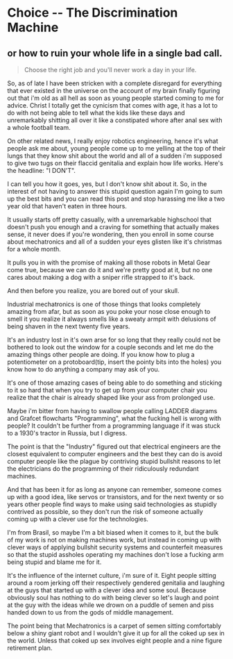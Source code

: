 # Choice -- The Discrimination Machine
## or how to ruin your whole life in a single bad call.

>Choose the right job and you'll never work a day in your life.

So, as of late I have been stricken with a complete disregard for everything that ever existed in the universe on the account of my brain finally figuring out that i'm old as all hell as soon as young people started coming to me for advice. Christ I totally get the cynicism that comes with age, it has a lot to do with not being able to tell what the kids like these days and unremarkably shitting all over it like a constipated whore after anal sex with a whole football team.

On other related news, I really enjoy robotics engineering, hence it's what people ask me about, young people come up to me yelling at the top of their lungs that they know shit about the world and all of a sudden i'm supposed to give two tugs on their flaccid genitalia and explain how life works. Here's the headline: "I DON'T".

I can tell you how it goes, yes, but I don't know shit about it. So, in the interest of not having to answer this stupid question again I'm going to sum up the best bits and you can read this post and stop harassing me like a two year old that haven't eaten in three hours.

It usually starts off pretty casually, with a unremarkable highschool that doesn't push you enough and a craving for something that actually makes sense, it never does if you're wondering, then you enroll in some course about mechatronics and all of a sudden your eyes glisten like it's christmas for a whole month.

It pulls you in with the promise of making all those robots in Metal Gear come true, because we can do it and we're pretty good at it, but no one cares about making a dog with a sniper rifle strapped to it's back.

And then before you realize, you are bored out of your skull.

Industrial mechatronics is one of those things that looks completely amazing from afar, but as soon as you poke your nose close enough to smell it you realize it always smells like a sweaty armpit with delusions of being shaven in the next twenty five years.

It's an industry lost in it's own arse for so long that they really could not be bothered to look out the window for a couple seconds and let me do the amazing things other people are doing. If you know how to plug a potentiometer on a protoboard(tip, insert the pointy bits into the holes) you know how to do anything a company may ask of you.

It's one of those amazing cases of being able to do something and sticking to it so hard that when you try to get up from your computer chair you realize that the chair is already shaped like your ass from prolonged use.

Maybe i'm bitter from having to swallow people calling LADDER diagrams and Grafcet flowcharts "Programming", what the fucking hell is wrong with people? It couldn't be further from a programming language if it was stuck to a 1930's tractor in Russia, but I digress.

The point is that the "Industry" figured out that electrical engineers are the closest equivalent to computer engineers and the best they can do is avoid computer people like the plague by contriving stupid bullshit reasons to let the electricians do the programming of their ridiculously redundant machines.

And that has been it for as long as anyone can remember, someone comes up with a good idea, like servos or transistors, and for the next twenty or so years other people find ways to make using said technologies as stupidly contrived as possible, so they don't run the risk of someone actually coming up with a clever use for the technologies.

I'm from Brasil, so maybe I'm a bit biased when it comes to it, but the bulk of my work is not on making machines work, but instead in coming up with clever ways of applying bullshit security systems and counterfeit measures so that the stupid assholes operating my machines don't lose a fucking arm being stupid and blame me for it.

It's the influence of the internet culture, i'm sure of it. Eight people sitting around a room jerking off their respectively gendered genitalia and laughing at the guys that started up with a clever idea and some soul. Because obviously soul has nothing to do with being clever so let's laugh and point at the guy with the ideas while we drown on a puddle of semen and piss handed down to us from the gods of middle management.

The point being that Mechatronics is a carpet of semen sitting comfortably below a shiny giant robot and I wouldn't give it up for all the coked up sex in the world. Unless that coked up sex involves eight people and a nine figure retirement plan.
